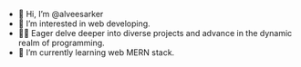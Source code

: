 - 👋 Hi, I’m @alveesarker
- 👀 I’m interested in web developing.
- 🤷‍♂️ Eager delve deeper into diverse projects and advance in the dynamic realm of programming.
- 🌱 I’m currently learning web MERN stack.

<!---
alveesarker/alveesarker is a ✨ special ✨ repository because its `README.md` (this file) appears on your GitHub profile.
You can click the Preview link to take a look at your changes.
--->
